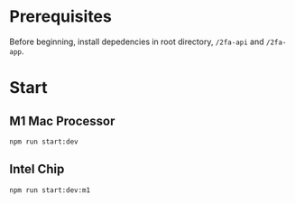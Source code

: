 # Prerequisites

Before beginning, install depedencies in root directory, `/2fa-api` and `/2fa-app`.

# Start

## M1 Mac Processor

`npm run start:dev`

## Intel Chip

`npm run start:dev:m1`
